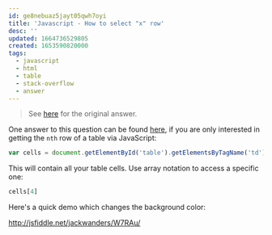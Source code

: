 ```yaml
---
id: ge8nebuaz5jayt05qwh7oyi
title: 'Javascript - How to select "x" row'
desc: ''
updated: 1664736529805
created: 1653590820000
tags:
  - javascript
  - html
  - table
  - stack-overflow
  - answer
---
```


> See [here](https://stackoverflow.com/a/72393715/6456163) for the original answer.

One answer to this question can be found [here](https://stackoverflow.com/a/11365819/6456163), if you are only interested in getting the `nth` row of a table via JavaScript:

```js
var cells = document.getElementById('table').getElementsByTagName('td');
```

This will contain all your table cells. Use array notation to access a specific one:

```js
cells[4]
```

Here's a quick demo which changes the background color:

http://jsfiddle.net/jackwanders/W7RAu/
